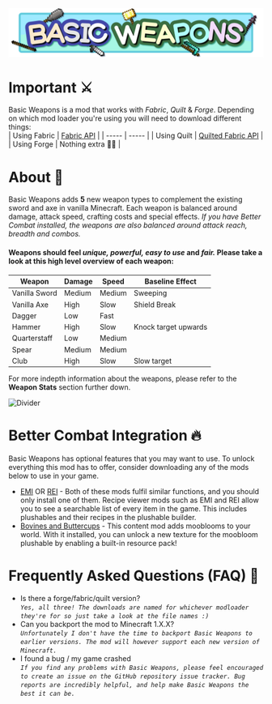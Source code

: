 ![Basic Weapons Banner](https://github.com/Khazoda/basic-weapons/blob/Web-Assets/description_common/banner.png?raw=true)

# Important ⚔️

Basic Weapons is a mod that works with *Fabric*, _Quilt_ & _Forge_. Depending on which mod loader you're using you will need to download different things:  
| Using Fabric | [Fabric API](https://legacy.curseforge.com/minecraft/mc-mods/fabric-api) |
| ----- | ----- |
| Using Quilt | [Quilted Fabric API](https://legacy.curseforge.com/minecraft/mc-mods/qsl) |
| Using Forge | Nothing extra 👍🏽 |

# About 🤺

Basic Weapons adds **5** new weapon types to complement the existing sword and axe in vanilla Minecraft. Each weapon is balanced around damage, attack speed, crafting costs and special effects. _If you have Better Combat installed, the weapons are also balanced around attack reach, breadth and combos._

#### Weapons should feel _unique, powerful, easy to use_ and _fair._ Please take a look at this high level overview of each weapon:

| Weapon        | Damage | Speed  | Baseline Effect      |
| ------------- | ------ | ------ | -------------------- |
| Vanilla Sword | Medium | Medium | Sweeping             |
| Vanilla Axe   | High   | Slow   | Shield Break         |
| Dagger        | Low    | Fast   |                      |
| Hammer        | High   | Slow   | Knock target upwards |
| Quarterstaff  | Low    | Medium |                      |
| Spear         | Medium | Medium |                      |
| Club          | High   | Slow   | Slow target          |

For more indepth information about the weapons, please refer to the **Weapon Stats** section further down.

![Divider](https://github.com/Khazoda/basic-weapons/blob/Web-Assets/description_common/divider_1.png?raw=true)

# Better Combat Integration 🔥

Basic Weapons has optional features that you may want to use. To unlock everything this mod has to offer, consider downloading any of the mods below to use in your game.

- [EMI](https://www.curseforge.com/minecraft/mc-mods/emi) OR [REI](https://www.curseforge.com/minecraft/mc-mods/roughly-enough-items) - Both of these mods fulfil similar functions, and you should only install one of them. Recipe viewer mods such as EMI and REI allow you to see a searchable list of every item in the game. This includes plushables and their recipes in the plushable builder.
- [Bovines and Buttercups](https://www.curseforge.com/minecraft/mc-mods/bovines-and-buttercups) - This content mod adds mooblooms to your world. With it installed, you can unlock a new texture for the moobloom plushable by enabling a built-in resource pack!

# Frequently Asked Questions (FAQ) 🧡

- Is there a forge/fabric/quilt version?  
  _`Yes, all three! The downloads are named for whichever modloader they're for so just take a look at the file names :)`_
- Can you backport the mod to Minecraft 1.X.X?  
  _`Unfortunately I don't have the time to backport Basic Weapons to earlier versions. The mod will however support each new version of Minecraft.`_
- I found a bug / my game crashed  
  _`If you find any problems with Basic Weapons, please feel encouraged to create an issue on the GitHub repository issue tracker. Bug reports are incredibly helpful, and help make Basic Weapons the best it can be.`_

<!-- ![divider](https://github.com/Khazoda/Basic Weapons/blob/Web-Assets/description_common/divider.png?raw=true)
![footer](https://github.com/Khazoda/Basic Weapons/blob/Web-Assets/description_common/footer.png?raw=true)
![Basic Weapons Banner](https://github.com/Khazoda/basic-weapons/blob/Web-Assets/description_common/creativetab.png?raw=true) -->
